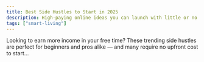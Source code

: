 ```yaml
---
title: Best Side Hustles to Start in 2025
description: High-paying online ideas you can launch with little or no investment.
tags: ["smart-living"]
---
```


Looking to earn more income in your free time? These trending side hustles are perfect for beginners and pros alike — and many require no upfront cost to start...


